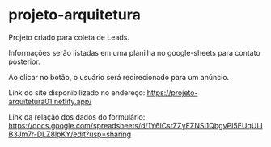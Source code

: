 # projeto-arquitetura

Projeto criado para coleta de Leads.

Informações serão listadas em uma planilha no google-sheets para contato posterior.

Ao clicar no botão, o usuário será redirecionado para um anúncio.

Link do site disponibilizado no endereço: https://projeto-arquitetura01.netlify.app/

Link da relação dos dados do formulário:  https://docs.google.com/spreadsheets/d/1Y6lCsrZZyFZNSl1QbgvPI5EUqULIB3Jm7r-DLZ8lpKY/edit?usp=sharing
